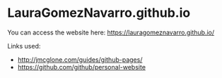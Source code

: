 # LauraGomezNavarro.github.io

You can access the website here: https://lauragomeznavarro.github.io/

Links used: 
* http://jmcglone.com/guides/github-pages/
* https://github.com/github/personal-website
